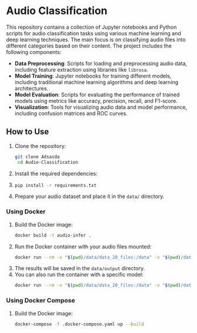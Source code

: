 # Audio Classification

This repository contains a collection of Jupyter notebooks and Python scripts for audio classification tasks using various machine learning and deep learning techniques. The main focus is on classifying audio files into different categories based on their content.
The project includes the following components:
- **Data Preprocessing**: Scripts for loading and preprocessing audio data, including feature extraction using libraries like `librosa`.
- **Model Training**: Jupyter notebooks for training different models, including traditional machine learning algorithms and deep learning architectures.
- **Model Evaluation**: Scripts for evaluating the performance of trained models using metrics like accuracy, precision, recall, and F1-score.
- **Visualization**: Tools for visualizing audio data and model performance, including confusion matrices and ROC curves.

## How to Use
1. Clone the repository:
   ```bash
   git clone Adsasda
    cd Audio-Classification
    ```
2. Install the required dependencies:
3. ```bash
   pip install -r requirements.txt
   ```
4. Prepare your audio dataset and place it in the `data/` directory.

### Using Docker
1. Build the Docker image:
   ```bash
   docker build -t audio-infer .
   ```
2. Run the Docker container with your audio files mounted:
   ```bash
   docker run --rm -v "$(pwd)/data/data_20_files:/data" -v "$(pwd)/data/output:/results" audio-infer --team_id 8
    ```
3. The results will be saved in the `data/output` directory.
4. You can also run the container with a specific model:
   ```bash
   docker run --rm -v "$(pwd)/data/data_20_files:/data" -v "$(pwd)/data/output:/results" audio-infer --team_id 8 --model_path /path/to/your/model
   ```
### Using Docker Compose
1. Build the Docker image:
   ```bash
   docker-compose -f .docker-compose.yaml up --build
   ```